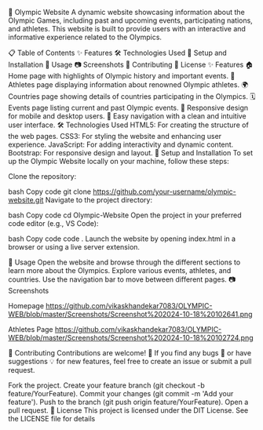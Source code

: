 🏅 Olympic Website
A dynamic website showcasing information about the Olympic Games, including past and upcoming events, participating nations, and athletes. This website is built to provide users with an interactive and informative experience related to the Olympics.

📋 Table of Contents
✨ Features
🛠️ Technologies Used
🚀 Setup and Installation
📖 Usage
📷 Screenshots
🤝 Contributing
📄 License
✨ Features
🏠 Home page with highlights of Olympic history and important events.
🏅 Athletes page displaying information about renowned Olympic athletes.
🌍 Countries page showing details of countries participating in the Olympics.
🗓️ Events page listing current and past Olympic events.
📱 Responsive design for mobile and desktop users.
🚀 Easy navigation with a clean and intuitive user interface.
🛠️ Technologies Used
HTML5: For creating the structure of the web pages.
CSS3: For styling the website and enhancing user experience.
JavaScript: For adding interactivity and dynamic content.
Bootstrap: For responsive design and layout.
🚀 Setup and Installation
To set up the Olympic Website locally on your machine, follow these steps:

Clone the repository:

bash
Copy code
git clone https://github.com/your-username/olympic-website.git
Navigate to the project directory:

bash
Copy code
cd Olympic-Website
Open the project in your preferred code editor (e.g., VS Code):

bash
Copy code
code .
Launch the website by opening index.html in a browser or using a live server extension.

📖 Usage
Open the website and browse through the different sections to learn more about the Olympics.
Explore various events, athletes, and countries.
Use the navigation bar to move between different pages.
📷 Screenshots

Homepage
https://github.com/vikaskhandekar7083/OLYMPIC-WEB/blob/master/Screenshots/Screenshot%202024-10-18%20102641.png

Athletes Page
https://github.com/vikaskhandekar7083/OLYMPIC-WEB/blob/master/Screenshots/Screenshot%202024-10-18%20102724.png

🤝 Contributing
Contributions are welcome! 🎉 If you find any bugs 🐛 or have suggestions 💡 for new features, feel free to create an issue or submit a pull request.

Fork the project.
Create your feature branch (git checkout -b feature/YourFeature).
Commit your changes (git commit -m 'Add your feature').
Push to the branch (git push origin feature/YourFeature).
Open a pull request.
📄 License
This project is licensed under the DIT License. See the LICENSE file for details
